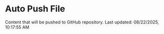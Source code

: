 # Auto Push File

Content that will be pushed to GitHub repository.
Last updated: 08/22/2025, 10:17:55 AM